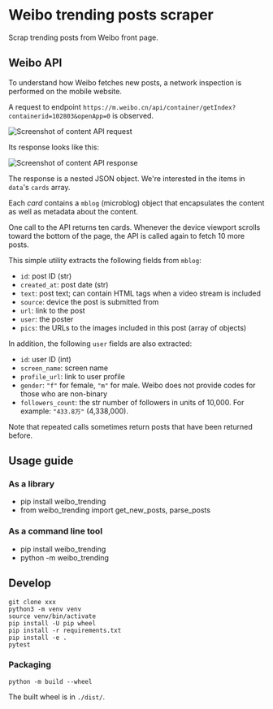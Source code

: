 # Weibo trending posts scraper

Scrap trending posts from Weibo front page.

## Weibo API

To understand how Weibo fetches new posts, a network inspection is performed on the mobile website.

A request to endpoint `https://m.weibo.cn/api/container/getIndex?containerid=102803&openApp=0` is observed.

![Screenshot of content API request](./img/inspect-api-url.png)

Its response looks like this:

![Screenshot of content API response](./img/inspect-response-cards.png)

The response is a nested JSON object. We're interested in the items in `data`'s `cards` array.

Each *card* contains a `mblog` (microblog) object that encapsulates the content as well as metadata about the content.

One call to the API returns ten cards. Whenever the device viewport scrolls toward the bottom of the page, the API is called again to fetch 10 more posts.

This simple utility extracts the following fields from `mblog`:
- `id`: post ID (str)
- `created_at`: post date (str)
- `text`: post text; can contain HTML tags when a video stream is included
- `source`: device the post is submitted from
- `url`: link to the post
- `user`: the poster
- `pics`: the URLs to the images included in this post (array of objects)

In addition, the following `user` fields are also extracted:
- `id`: user ID (int)
- `screen_name`: screen name
- `profile_url`: link to user profile
- `gender`: `"f"` for female, `"m"` for male. Weibo does not provide codes for those who are non-binary
- `followers_count`: the str number of followers in units of 10,000. For example: `"433.8万"` (4,338,000).

Note that repeated calls sometimes return posts that have been returned before.

## Usage guide

### As a library

- pip install weibo_trending
- from weibo_trending import get_new_posts, parse_posts


### As a command line tool

- pip install weibo_trending
- python -m weibo_trending


## Develop

```
git clone xxx
python3 -m venv venv
source venv/bin/activate
pip install -U pip wheel
pip install -r requirements.txt
pip install -e .
pytest
```

### Packaging

```
python -m build --wheel
```

The built wheel is in `./dist/`.
